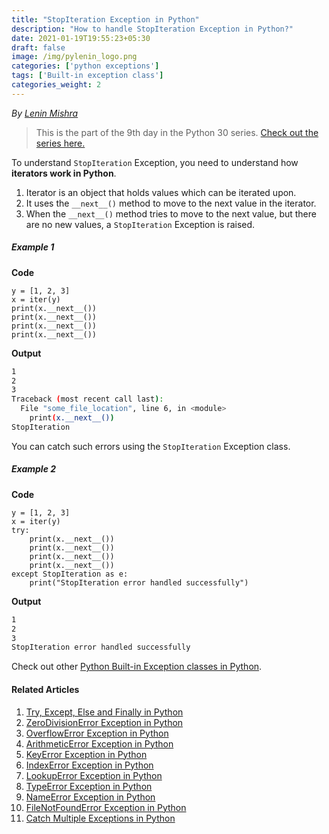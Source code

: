 ```yaml
---
title: "StopIteration Exception in Python"
description: "How to handle StopIteration Exception in Python?"
date: 2021-01-19T19:55:23+05:30
draft: false
image: /img/pylenin_logo.png
categories: ['python exceptions']
tags: ['Built-in exception class']
categories_weight: 2
---
```

<div class="sharethis-inline-follow-buttons"></div>

*By [Lenin Mishra](https://www.pylenin.com/authors/#lenin-mishra)*

> This is the part of the 9th day in the Python 30 series. [Check out the series here.](https://www.youtube.com/playlist?list=PLqEbL1vopgvuI-3wzwHqftEkH3AILozS5)

To understand `StopIteration` Exception, you need to understand how **iterators work in Python**.

1. Iterator is an object that holds values which can be iterated upon.
2. It uses the `__next__()` method to move to the next value in the iterator.
3. When the `__next__()` method tries to move to the next value, but there are no new values, a `StopIteration` Exception is raised.

##### Example 1

**Code**

```python3
y = [1, 2, 3]
x = iter(y)
print(x.__next__())
print(x.__next__())
print(x.__next__())
print(x.__next__())
```

**Output**

```bash
1
2
3
Traceback (most recent call last):
  File "some_file_location", line 6, in <module>
    print(x.__next__())
StopIteration
```

You can catch such errors using the `StopIteration` Exception class.

##### Example 2

**Code**

```python3
y = [1, 2, 3]
x = iter(y)
try:
    print(x.__next__())
    print(x.__next__())
    print(x.__next__())
    print(x.__next__())
except StopIteration as e:
    print("StopIteration error handled successfully")
```

**Output**

```bash
1
2
3
StopIteration error handled successfully
```

Check out other [Python Built-in Exception classes in Python](https://www.pylenin.com/tags/built-in-exception-class/).

#### Related Articles

1. [Try, Except, Else and Finally in Python](https://www.pylenin.com/blogs/python-try-except-else-finally/)
2. [ZeroDivisionError Exception in Python](https://www.pylenin.com/blogs/zero-division-error-python/)
3. [OverflowError Exception in Python](https://www.pylenin.com/blogs/overflow-error-python/)
4. [ArithmeticError Exception in Python](https://www.pylenin.com/blogs/arithmetic-error-python/)
5. [KeyError Exception in Python](https://www.pylenin.com/blogs/key-error-python/)
6. [IndexError Exception in Python](https://www.pylenin.com/blogs/index-error-python/)
7. [LookupError Exception in Python](https://www.pylenin.com/blogs/lookup-error-python/)
8. [TypeError Exception in Python](https://www.pylenin.com/blogs/type-error-python/)
9. [NameError Exception in Python](https://www.pylenin.com/blogs/name-error-python/)
10. [FileNotFoundError Exception in Python](https://www.pylenin.com/blogs/file-not-found-error-python/)
11. [Catch Multiple Exceptions in Python](https://www.pylenin.com/blogs/catch-multiple-exceptions-python/)